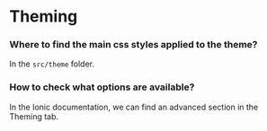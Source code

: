 # Theming

### Where to find the main css styles applied to the theme?
In the `src/theme` folder.

### How to check what options are available?
In the Ionic documentation, we can find an advanced section in the Theming tab.
